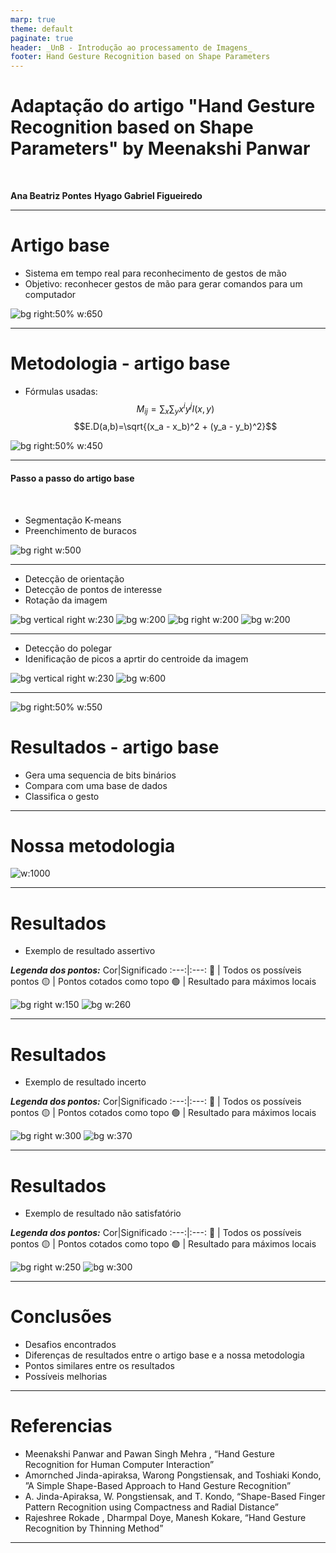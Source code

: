 ```yaml
---
marp: true
theme: default
paginate: true
header: _UnB - Introdução ao processamento de Imagens_
footer: Hand Gesture Recognition based on Shape Parameters
---
```


<!-- _paginate: false -->
<!-- _header: ""-->
<!-- _footer: "" -->

# Adaptação do artigo "Hand Gesture Recognition based on Shape Parameters" by Meenakshi Panwar

&nbsp;
&nbsp;

**Ana Beatriz Pontes**
**Hyago Gabriel Figueiredo**

---

# Artigo base

- Sistema em tempo real para reconhecimento de gestos de mão
- Objetivo: reconhecer gestos de mão para gerar comandos para um computador

![bg right:50% w:650](exemploClasificacao.jpg)

---

# Metodologia - artigo base

- Fórmulas usadas:
  &nbsp;
  $$M_{ij} = \sum_x\sum_y x^i y^j I(x,y)$$
  $$E.D(a,b)=\sqrt{(x_a - x_b)^2 + (y_a - y_b)^2}$$

![bg right:50% w:450](diagrama_original.jpg)

---

#### Passo a passo do artigo base

&nbsp;

- Segmentação K-means
- Preenchimento de buracos

![bg right w:500](exemplo.jpg)

---

- Detecção de orientação
- Detecção de pontos de interesse
- Rotação da imagem

![bg vertical right w:230](img48.jpg) ![bg w:200](img49.jpg)
![bg right w:200](img46.jpg) ![bg w:200](img47.jpg)

---

- Detecção do polegar
- Idenificação de picos a aprtir do centroide da imagem

![bg vertical right w:230](img51.jpg)
![bg w:600](exemplo1.jpg)

---

![bg right:50% w:550](tabela.jpg)

# Resultados - artigo base

- Gera uma sequencia de bits binários
- Compara com uma base de dados
- Classifica o gesto

---

# Nossa metodologia

![w:1000](diagrma.png)

---

# Resultados

- Exemplo de resultado assertivo

**_Legenda dos pontos:_**
Cor|Significado
:---:|:---:
🔴 | Todos os possíveis pontos
🟡 | Pontos cotados como topo
🟢 | Resultado para máximos locais

![bg right w:150](teste.jpg) ![bg w:260](bom1.png)

---

# Resultados

- Exemplo de resultado incerto

**_Legenda dos pontos:_**
Cor|Significado
:---:|:---:
🔴 | Todos os possíveis pontos
🟡 | Pontos cotados como topo
🟢 | Resultado para máximos locais

![bg right w:300](teste9.jpg) ![bg  w:370](incerteza2.png)

---

# Resultados

- Exemplo de resultado não satisfatório

**_Legenda dos pontos:_**
Cor|Significado
:---:|:---:
🔴 | Todos os possíveis pontos
🟡 | Pontos cotados como topo
🟢 | Resultado para máximos locais

![bg right w:250](teste2.jpg) ![bg  w:300](menos.png)

---

# Conclusões

<!-- _paginate: false -->
<!-- _header: ""-->
<!-- _footer: "" -->

- Desafios encontrados
- Diferenças de resultados entre o artigo base e a nossa metodologia
- Pontos similares entre os resultados
- Possíveis melhorias

---

# Referencias

<!-- _paginate: false -->
<!-- _header: ""-->
<!-- _footer: "" -->

- Meenakshi Panwar and Pawan Singh Mehra , “Hand Gesture Recognition
  for Human Computer Interaction”
- Amornched Jinda-apiraksa, Warong Pongstiensak, and Toshiaki Kondo,
  ”A Simple Shape-Based Approach to Hand Gesture Recognition”
- A. Jinda-Apiraksa, W. Pongstiensak, and T. Kondo, “Shape-Based Finger
  Pattern Recognition using Compactness and Radial Distance”
- Rajeshree Rokade , Dharmpal Doye, Manesh Kokare, “Hand Gesture
  Recognition by Thinning Method”

---
